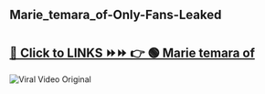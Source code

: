 
 ## Marie_temara_of-Only-Fans-Leaked

# <h2><a href="https://clipsfans.com/Marie_temara_of&ref=git">🔗 Click to LINKS ⏩⏩ 👉 🟢 Marie temara of </a></h2>

<a href="https://clipsfans.com/Marie_temara_of&ref=git" rel="nofollow" data-target="animated-image.originalLink"><img src="https://i.ibb.co.com/xMMVF88/686577567.gif" alt="Viral Video Original" style="max-width: 100%; display: inline-block;" data-target="animated-image.originalImage"></a>

